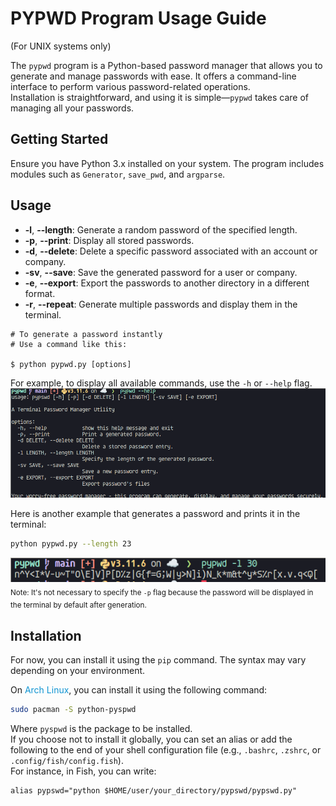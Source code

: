 # PYPWD Program Usage Guide  
(For UNIX systems only)

The `pypwd` program is a Python-based password manager that allows you to generate and manage passwords with ease. It offers a command-line interface to perform various password-related operations.  
Installation is straightforward, and using it is simple—`pypwd` takes care of managing all your passwords.

## Getting Started

Ensure you have Python 3.x installed on your system. The program includes modules such as `Generator`, `save_pwd`, and `argparse`.

## Usage

- **-l**, **--length**: Generate a random password of the specified length.  
- **-p**, **--print**: Display all stored passwords.  
- **-d**, **--delete**: Delete a specific password associated with an account or company.  
- **-sv**, **--save**: Save the generated password for a user or company.  
- **-e**, **--export**: Export the passwords to another directory in a different format.  
- **-r**, **--repeat**: Generate multiple passwords and display them in the terminal.

```shell
# To generate a password instantly
# Use a command like this:

$ python pypwd.py [options]
```

For example, to display all available commands, use the `-h` or `--help` flag.  
![pypwd_help_example](./screenshots/pypwd_help_example.png)

Here is another example that generates a password and prints it in the terminal:  

```bash
python pypwd.py --length 23 
```
![pypwd_length_example](./screenshots/pypwd_length_example.png)
<sub>Note: It's not necessary to specify the `-p` flag because the password will be displayed in the terminal by default after generation.</sub>

## Installation

For now, you can install it using the `pip` command. The syntax may vary depending on your environment.

On <span style="color:#0f94d2;">Arch Linux</span>, you can install it using the following command:

```bash
sudo pacman -S python-pyspwd
```

Where `pyspwd` is the package to be installed.  
If you choose not to install it globally, you can set an alias or add the following to the end of your shell configuration file (e.g., `.bashrc`, `.zshrc`, or `.config/fish/config.fish`).  
For instance, in Fish, you can write:

```shell
alias pypswd="python $HOME/user/your_directory/pypswd/pypswd.py"
```
